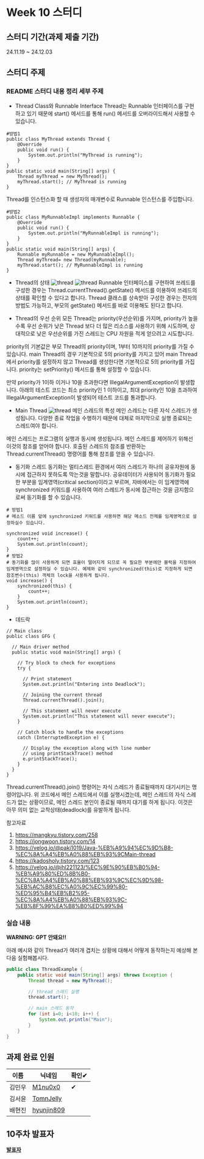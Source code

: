 # Week 10 스터디
## 스터디 기간(과제 제출 기간)
24.11.19 ~ 24.12.03

## 스터디 주제
### README 스터디 내용 정리 세부 주제
- Thread Class와 Runnable Interface
Thread는 Runnable 인터페이스를 구현하고 있기 때문에 start() 메서드를 통해 run() 메서드를 오버라이드해서 사용할 수 있습니다.


```
#방법1
public class MyThread extends Thread {
	@Override
	public void run() {
		System.out.println("MyThread is running");
	}
}
public static void main(String[] args) {
	Thread myThread = new MyThread();
	myThread.start(); // MyThread is running
}
```

Thread를 인스턴스화 할 때 생성자의 매개변수로 Runnable 인스턴스를 주입합니다.
```
#방법2
public class MyRunnableImpl implements Runnable {
	@Override
	public void run() {
		System.out.println("MyRunnableImpl is running");
	}
}
public static void main(String[] args) {
	Runnable myRunnable = new MyRunnableImpl();
	Thread myThread= new Thread(myRunnable);
	myThread.start(); // MyRunnableImpl is running
}
```

- Thread의 상태
![thread](./assets/thread.png)
![thread](./assets/thread2.png)
Runnable 인터페이스를 구현하여 쓰레드를 구성한 경우는 Thread.currentThread().getState() 메서드를 이용하여 쓰레드의 상태를 확인할 수 있다고 합니다. Thread 클래스를 상속받아 구성한 경우는 전자의 방법도 가능하고, 부모의 getState() 메서드를 바로 이용해도 된다고 합니다. 

- Thread의 우선 순위
모든 Thread는 priority(우선순위)를 가지며, priority가 높을 수록 우선 순위가 낮은 Thread 보다 더 많은 리소스를 사용하기 위해 시도하며, 상대적으로 낮은 우선순위를 가진 스레드는 CPU 자원을 적게 얻으려고 시도합니다.

priority의 기본값은 부모 Thread의 priority이며, 1부터 10까지의 priority를 가질 수 있습니다. main Thread의 경우 기본적으로 5의 priority를 가지고 있어 main Thread에서 priority를 설정하지 않고 Thread를 생성한다면 기본적으로 5의 priority를 가집니다. priority는 setPriority() 메서드를 통해 설정할 수 있습니다.

만약 priority가 1이하 이거나 10을 초과한다면 IllegalArgumentException이 발생합니다. 아래의 테스트 코드는 최소 priority인 1 이하이고, 최대 priority인 10을 초과하여 IllegalArgumentException이 발생되어 테스트 코드를 통과합니다.
- Main Thread
![thread](./assets/thread3.png)
메인 스레드의 특성 
메인 스레드는 다른 자식 스레드가 생성됩니다.
다양한 종료 작업을 수행하기 때문에 대체로 마지막으로 실행 종료되는 스레드여야 합니다.

메인 스레드는 프로그램의 실행과 동시에 생성됩니다. 메인 스레드를 제어하기 위해선 이것의 참조를 얻어야 합니다. 호출된 스레드의 참조를 반환하는Thread.currentThread() 명령어를 통해 참조를 얻을 수 있습니다. 


- 동기화
스레드 동기화는 멀티스레드 환경에서 여러 스레드가 하나의 공유자원에 동시에 접근하지 못하도록 막는것을 말합니다. 공유데이터가 사용되어 동기화가 필요한 부분을 임계영역(critical section)이라고 부르며, 자바에서는 이 임계영역에 synchronized 키워드를 사용하여 여러 스레드가 동시에 접근하는 것을 금지함으로써 동기화를 할 수 있습니다. 
```
# 방법1
# 메소드 이름 앞에 synchronized 키워드를 사용하면 해당 메소드 전체를 임계영역으로 설정하실수 있습니다. 

synchronized void increase() {
	count++;
	System.out.println(count);
}
# 방법2
# 동기화를 많이 사용하게 되면 효율이 떨어지게 되므로 꼭 필요한 부분에만 블럭을 지정하여 임계영역으로 설정하실 수 있습니다. 예제와 같이 synchronized(this)로 지정하게 되면 참조변수(this) 객체의 lock을 사용하게 됩니다. 
void increase() {
	synchronized(this) {
		count++;
	}
	System.out.println(count);
}

```

- 데드락
```
// Main class
public class GFG {
 
  // Main driver method
  public static void main(String[] args) {
 
    // Try block to check for exceptions
    try {
 
      // Print statement
      System.out.println("Entering into Deadlock");
 
      // Joining the current thread
      Thread.currentThread().join();
 
      // This statement will never execute
      System.out.println("This statement will never execute");
    }
 
    // Catch block to handle the exceptions
    catch (InterruptedException e) {
 
      // Display the exception along with line number
      // using printStackTrace() method
      e.printStackTrace();
    }
  }
}
```

Thread.currentThread().join() 명령어는 자식 스레드가 종료될때까지 대기시키는 명령어입니다. 위 코드에서 메인 스레드에서 이를 실행시켰는데, 메인 스레드의 자식 스레드가 없는 상황이므로, 메인 스레드 본인이 종료될 때까지 대기를 하게 됩니다. 이것은 아무 의미 없는 교착상태(deadlock)를 유발하게 됩니다.



참고자료
1. https://mangkyu.tistory.com/258
2. https://jongwoon.tistory.com/14
3. https://velog.io/@paki1019/Java-%EB%A9%94%EC%9D%B8-%EC%8A%A4%EB%A0%88%EB%93%9CMain-thread
4. https://kadosholy.tistory.com/123
5. https://velog.io/@jhl221123/%EC%9E%90%EB%B0%94-%EB%A9%80%ED%8B%B0-%EC%8A%A4%EB%A0%88%EB%93%9C%EC%9D%98-%EB%AC%B8%EC%A0%9C%EC%99%80-%ED%95%B4%EB%B2%95-%EC%8A%A4%EB%A0%88%EB%93%9C-%EB%8F%99%EA%B8%B0%ED%99%94
### 실습 내용
**WARNING: GPT 안돼요!!**

아래 예시와 같이 Thread가 여러개 겹치는 상황에 대해서 어떻게 동작하는지 예상해 본 다음 실험해봅시다.

```java
public class ThreadExample {
    public static void main(String[] args) throws Exception {
        Thread thread = new MyThread();

        // thread 스레드 실행
        thread.start();

        // main 스레드 동작
        for (int i=0; i<10; i++) {
            System.out.println("Main");
        }
    }
}
```

## 과제 완료 인원
|이름|닉네임|확인✔|
|---|------|----|
|김민우|[M1nu0x0](https://github.com/M1nu0x0)|✔|
|김서윤|[TomnJelly](https://github.com/TomnJelly)||
|배현진|[hyunjin809](https://github.com/hyunjin809)||

## 10주차 발표자
**[발표자](https://github.com/발표자)**
